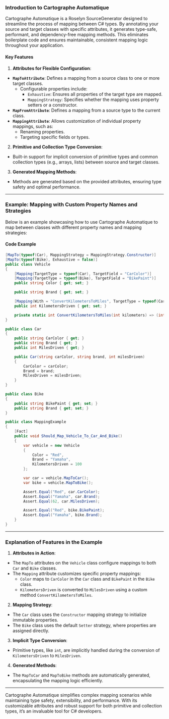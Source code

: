 ### Introduction to Cartographe Automatique

Cartographe Automatique is a Roselyn SourceGenerator designed to streamline the process of mapping between C# types. By annotating your source and target classes with specific attributes, it generates type-safe, performant, and dependency-free mapping methods. This eliminates boilerplate code and ensures maintainable, consistent mapping logic throughout your application.

#### Key Features
1. **Attributes for Flexible Configuration**:
  - **`MapToAttribute`**: Defines a mapping from a source class to one or more target classes.
    - Configurable properties include:
      - `Exhaustive`: Ensures all properties of the target type are mapped.
      - `MappingStrategy`: Specifies whether the mapping uses property setters or a constructor.
  - **`MapFromAttribute`**: Defines a mapping from a source type to the current class.
  - **`MappingAttribute`**: Allows customization of individual property mappings, such as:
    - Renaming properties.
    - Targeting specific fields or types.

2. **Primitive and Collection Type Conversion**:
  - Built-in support for implicit conversion of primitive types and common collection types (e.g., arrays, lists) between source and target classes.

3. **Generated Mapping Methods**:
  - Methods are generated based on the provided attributes, ensuring type safety and optimal performance.

---

### Example: Mapping with Custom Property Names and Strategies

Below is an example showcasing how to use Cartographe Automatique to map between classes with different property names and mapping strategies:

#### Code Example

```csharp
[MapTo(typeof(Car), MappingStrategy = MappingStrategy.Constructor)]
[MapTo(typeof(Bike), Exhaustive = false)]
public class Vehicle
{
    [Mapping(TargetType = typeof(Car), TargetField = "CarColor")]
    [Mapping(TargetType = typeof(Bike), TargetField = "BikePaint")]
    public string Color { get; set; }

    public string Brand { get; set; }

    [Mapping(With = "ConvertKilometersToMiles", TargetType = typeof(Car))]
    public int KilometersDriven { get; set; }

    private static int ConvertKilometersToMiles(int kilometers) => (int)(kilometers * 0.621371);
}

public class Car
{
    public string CarColor { get; }
    public string Brand { get; }
    public int MilesDriven { get; }

    public Car(string carColor, string brand, int milesDriven)
    {
        CarColor = carColor;
        Brand = brand;
        MilesDriven = milesDriven;
    }
}

public class Bike
{
    public string BikePaint { get; set; }
    public string Brand { get; set; }
}

public class MappingExample
{
    [Fact]
    public void Should_Map_Vehicle_To_Car_And_Bike()
    {
        var vehicle = new Vehicle
        {
            Color = "Red",
            Brand = "Yamaha",
            KilometersDriven = 100
        };

        var car = vehicle.MapToCar();
        var bike = vehicle.MapToBike();

        Assert.Equal("Red", car.CarColor);
        Assert.Equal("Yamaha", car.Brand);
        Assert.Equal(62, car.MilesDriven);

        Assert.Equal("Red", bike.BikePaint);
        Assert.Equal("Yamaha", bike.Brand);
    }
}
```

---

### Explanation of Features in the Example

1. **Attributes in Action**:
  - The `MapTo` attributes on the `Vehicle` class configure mappings to both `Car` and `Bike` classes.
  - The `Mapping` attribute customizes specific property mappings:
    - `Color` maps to `CarColor` in the `Car` class and `BikePaint` in the `Bike` class.
    - `KilometersDriven` is converted to `MilesDriven` using a custom method `ConvertKilometersToMiles`.

2. **Mapping Strategy**:
  - The `Car` class uses the `Constructor` mapping strategy to initialize immutable properties.
  - The `Bike` class uses the default `Setter` strategy, where properties are assigned directly.

3. **Implicit Type Conversion**:
  - Primitive types, like `int`, are implicitly handled during the conversion of `KilometersDriven` to `MilesDriven`.

4. **Generated Methods**:
  - The `MapToCar` and `MapToBike` methods are automatically generated, encapsulating the mapping logic efficiently.

---

Cartographe Automatique simplifies complex mapping scenarios while maintaining type safety, extensibility, and performance. With its customizable attributes and robust support for both primitive and collection types, it’s an invaluable tool for C# developers.
